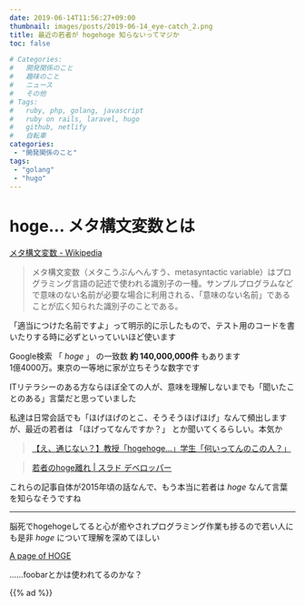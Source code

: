 ```yaml
---
date: 2019-06-14T11:56:27+09:00
thumbnail: images/posts/2019-06-14_eye-catch_2.png
title: 最近の若者が hogehoge 知らないってマジか
toc: false

# Categories:
#   開発関係のこと
#   趣味のこと
#   ニュース
#   その他
# Tags:
#   ruby, php, golang, javascript
#   ruby on rails, laravel, hugo
#   github, netlify
#   自転車
categories:
 - "開発関係のこと"
tags:
 - "golang"
 - "hugo"
---
```


# hoge... メタ構文変数とは

[メタ構文変数 - Wikipedia](https://ja.wikipedia.org/wiki/%E3%83%A1%E3%82%BF%E6%A7%8B%E6%96%87%E5%A4%89%E6%95%B0)

>メタ構文変数（メタこうぶんへんすう、metasyntactic variable）はプログラミング言語の記述で使われる識別子の一種。サンプルプログラムなどで意味のない名前が必要な場合に利用される、「意味のない名前」であることが広く知られた識別子のことである。

「適当につけた名前ですよ」って明示的に示したもので、テスト用のコードを書いたりする時に必ずといっていいほど使います

Google検索 「 _hoge_ 」 の一致数 <strong>約 140,000,000件</strong> もあります  
1億4000万。東京の一等地に家が立ちそうな数字です  

ITリテラシーのある方ならほぼ全ての人が、意味を理解しないまでも「聞いたことのある」言葉だと思っていました

私達は日常会話でも「ほげほげのとこ、そうそうほげほげ」なんて頻出しますが、最近の若者は 「ほげってなんですか？」 とか聞いてくるらしい。本気か

>[【え、通じない？】教授「hogehoge...」学生「何いってんのこの人？」](https://togetter.com/li/832718)

>[若者のhoge離れ | スラド デベロッパー](https://developers.srad.jp/story/15/06/19/0840215/)

これらの記事自体が2015年頃の話なんで、もう本当に若者は _hoge_ なんて言葉を知らなそうですね

* * *

脳死でhogehogeしてると心が癒やされプログラミング作業も捗るので若い人にも是非 _hoge_ について理解を深めてほしい

[A page of HOGE](http://kmaebashi.com/programmer/hoge.html)

……foobarとかは使われてるのかな？

{{% ad %}}
